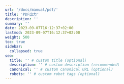 ```yaml
---
url: '/docs/manual/pdf/'
title: 'PDF出力'
description: ''
summary: ''
date: 2023-09-07T16:12:37+02:00
lastmod: 2023-09-07T16:12:37+02:00
weight: 500
toc: true
sidebar:
  collapsed: true
seo:
  title: '' # custom title (optional)
  description: '' # custom description (recommended)
  canonical: '' # custom canonical URL (optional)
  robots: '' # custom robot tags (optional)
---
```

